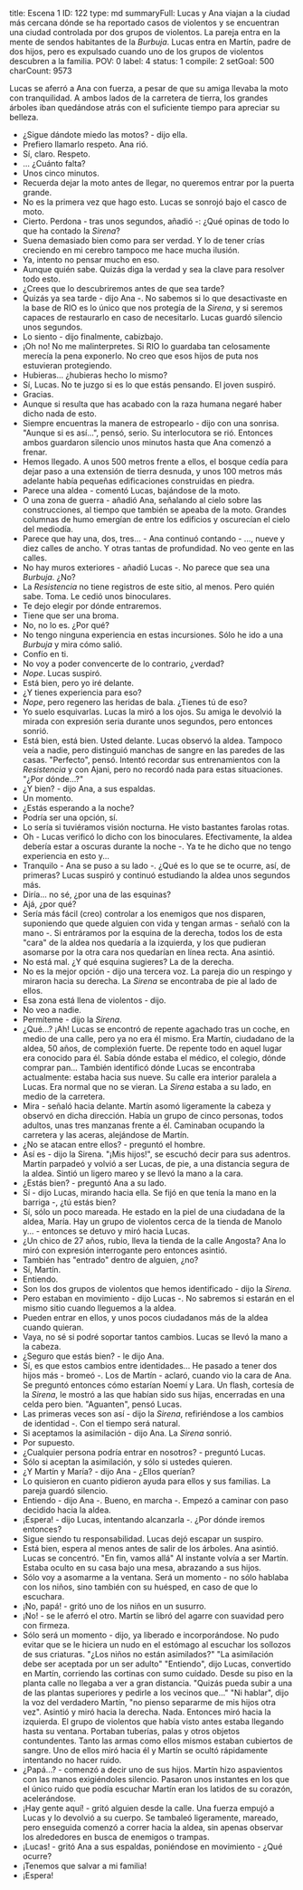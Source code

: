 title:          Escena 1
ID:             122
type:           md
summaryFull:    Lucas y Ana viajan a la ciudad más cercana dónde se ha reportado casos de violentos y se encuentran una ciudad controlada por dos grupos de violentos. La pareja entra en la mente de sendos habitantes de la *Burbuja*. Lucas entra en Martín, padre de dos hijos, pero es expulsado cuando uno de los grupos de violentos descubren a la familia.
POV:            0
label:          4
status:         1
compile:        2
setGoal:        500
charCount:      9573


Lucas se aferró a Ana con fuerza, a pesar de que su amiga llevaba la moto con tranquilidad. A ambos lados de la carretera de tierra, los grandes árboles iban quedándose atrás con el suficiente tiempo para apreciar su belleza.
- ¿Sigue dándote miedo las motos? - dijo ella.
- Prefiero llamarlo respeto.
Ana rió.
- Sí, claro. Respeto.
- ... ¿Cuánto falta?
- Unos cinco minutos.
- Recuerda dejar la moto antes de llegar, no queremos entrar por la puerta grande.
- No es la primera vez que hago esto.
Lucas se sonrojó bajo el casco de moto.
- Cierto. Perdona - tras unos segundos, añadió -: ¿Qué opinas de todo lo que ha contado la *Sirena*?
- Suena demasiado bien como para ser verdad. Y lo de tener crías creciendo en mi cerebro tampoco me hace mucha ilusión.
- Ya, intento no pensar mucho en eso.
- Aunque quién sabe. Quizás diga la verdad y sea la clave para resolver todo esto.
- ¿Crees que lo descubriremos antes de que sea tarde?
- Quizás ya sea tarde - dijo Ana -. No sabemos si lo que desactivaste en la base de RIO es lo único que nos protegía de la *Sirena*, y si seremos capaces de restaurarlo en caso de necesitarlo.
Lucas guardó silencio unos segundos.
- Lo siento - dijo finalmente, cabizbajo.
- ¡Oh no! No me malinterpretes. Si RIO lo guardaba tan celosamente merecía la pena exponerlo. No creo que esos hijos de puta nos estuvieran protegiendo.
- Hubieras... ¿hubieras hecho lo mismo?
- Sí, Lucas. No te juzgo si es lo que estás pensando.
El joven suspiró.
- Gracias.
- Aunque si resulta que has acabado con la raza humana negaré haber dicho nada de esto.
- Siempre encuentras la manera de estropearlo - dijo con una sonrisa.
"Aunque si es así...", pensó, serio.
Su interlocutora se rió. Entonces ambos guardaron silencio unos minutos hasta que Ana comenzó a frenar.
- Hemos llegado.
A unos 500  metros frente a ellos, el bosque cedía para dejar paso a una extensión de tierra desnuda, y unos 100 metros más adelante había pequeñas edificaciones construidas en piedra.
- Parece una aldea - comentó Lucas, bajándose de la moto.
- O una zona de guerra - añadió Ana, señalando al cielo sobre las construcciones, al tiempo que también se apeaba de la moto.
Grandes columnas de humo emergían de entre los edificios y oscurecían el cielo del mediodía.
- Parece que hay una, dos, tres... - Ana continuó contando - ..., nueve y diez calles de ancho. Y otras tantas de profundidad. No veo gente en las calles.
- No hay muros exteriores - añadió Lucas -. No parece que sea una *Burbuja*. ¿No?
- La *Resistencia* no tiene registros de este sitio, al menos. Pero quién sabe. Toma.
Le cedió unos binoculares.
- Te dejo elegir por dónde entraremos.
- Tiene que ser una broma.
- No, no lo es. ¿Por qué?
- No tengo ninguna experiencia en estas incursiones. Sólo he ido a una *Burbuja* y mira cómo salió.
- Confío en ti.
- No voy a poder convencerte de lo contrario, ¿verdad?
- *Nope*.
Lucas suspiró.
- Está bien, pero yo iré delante.
- ¿Y tienes experiencia para eso?
- *Nope*, pero regenero las heridas de bala. ¿Tienes tú de eso?
- Yo suelo esquivarlas.
Lucas la miró a los ojos. Su amiga le devolvió la mirada con expresión seria durante unos segundos, pero entonces sonrió.
- Está bien, está bien. Usted delante.
Lucas observó la aldea. Tampoco veía a nadie, pero distinguió manchas de sangre en las paredes de las casas.
"Perfecto", pensó.
Intentó recordar sus entrenamientos con la *Resistencia* y con Ajani, pero no recordó nada para estas situaciones.
"¿Por dónde...?"
- ¿Y bien? - dijo Ana, a sus espaldas.
- Un momento.
- ¿Estás esperando a la noche?
- Podría ser una opción, sí.
- Lo sería si tuviéramos visión nocturna. He visto bastantes farolas rotas.
- Oh - Lucas verificó lo dicho con los binoculares. Efectivamente, la aldea debería estar a oscuras durante la noche -. Ya te he dicho que no tengo experiencia en esto y...
- Tranquilo - Ana se puso a su lado -. ¿Qué es lo que se te ocurre, así, de primeras?
Lucas suspiró y continuó estudiando la aldea unos segundos más.
- Diría... no sé, ¿por una de las esquinas?
- Ajá, ¿por qué?
- Sería más fácil (creo) controlar a los enemigos que nos disparen, suponiendo que quede alguien con vida y tengan armas - señaló con la mano -. Si entráramos por la esquina de la derecha, todos los de esta "cara" de la aldea nos quedaría a la izquierda, y los que pudieran asomarse por la otra cara nos quedarían en línea recta.
Ana asintió.
- No está mal. ¿Y qué esquina sugieres?
La de la derecha.
- No es la mejor opción - dijo una tercera voz.
La pareja dio un respingo y miraron hacia su derecha. La *Sirena* se encontraba de pie al lado de ellos.
- Esa zona está llena de violentos - dijo.
- No veo a nadie.
- Permíteme - dijo la *Sirena*.
- ¿Qué...? ¡Ah!
Lucas se encontró de repente agachado tras un coche, en medio de una calle, pero ya no era él mismo.
Era Martín, ciudadano de la aldea, 50 años, de complexión fuerte. De repente todo en aquel lugar era conocido para él. Sabía dónde estaba el médico, el colegio, dónde comprar pan... También identificó dónde Lucas se encontraba actualmente: estaba hacia sus nueve.
Su calle era interior paralela a Lucas. Era normal que no se vieran.
La *Sirena* estaba a su lado, en medio de la carretera.
- Mira - señaló hacia delante.
Martín asomó ligeramente la cabeza y observó en dicha dirección.
Había un grupo de cinco personas, todos adultos, unas tres manzanas frente a él. Caminaban ocupando la carretera y las aceras, alejándose de Martín.
- ¿No se atacan entre ellos? - preguntó el hombre.
- Así es - dijo la Sirena.
"¡Mis hijos!", se escuchó decir para sus adentros.
Martín parpadeó y volvió a ser Lucas, de pie, a una distancia segura de la aldea. Sintió un ligero mareo y se llevó la mano a la cara.
- ¿Estás bien? - preguntó Ana a su lado.
- Sí - dijo Lucas, mirando hacia ella. Se fijó en que tenía la mano en la barriga -, ¿tú estás bien?
- Sí, sólo un poco mareada. He estado en la piel de una ciudadana de la aldea, María. Hay un grupo de violentos cerca de la tienda de Manolo y... - entonces se detuvo y miró hacia Lucas.
- ¿Un chico de 27 años, rubio, lleva la tienda de la calle Angosta?
Ana lo miró con expresión interrogante pero entonces asintió.
- También has "entrado" dentro de alguien, ¿no?
- Sí, Martín.
- Entiendo.
- Son los dos grupos de violentos que hemos identificado - dijo la *Sirena*.
- Pero estaban en movimiento - dijo Lucas -. No sabremos si estarán en el mismo sitio cuando lleguemos a la aldea.
- Pueden entrar en ellos, y unos pocos ciudadanos más de la aldea cuando quieran.
- Vaya, no sé si podré soportar tantos cambios.
Lucas se llevó la mano a la cabeza.
- ¿Seguro que estás bien? - le dijo Ana.
- Sí, es que estos cambios entre identidades... He pasado a tener dos hijos más - bromeó -. Los de Martín - aclaró, cuando vio la cara de Ana.
Se preguntó entonces cómo estarían Noemí y Lara.
Un flash, cortesía de la *Sirena*, le mostró a las que habían sido sus hijas, encerradas en una celda pero bien.
"Aguanten", pensó Lucas.
- Las primeras veces son así - dijo la *Sirena*, refiriéndose a los cambios de identidad -. Con el tiempo será natural.
- Si aceptamos la asimilación - dijo Ana.
La *Sirena* sonrió.
- Por supuesto.
- ¿Cualquier persona podría entrar en nosotros? - preguntó Lucas.
- Sólo si aceptan la asimilación, y sólo si ustedes quieren.
- ¿Y Martín y María? - dijo Ana - ¿Ellos querían?
- Lo quisieron en cuanto pidieron ayuda para ellos y sus familias.
La pareja guardó silencio.
- Entiendo - dijo Ana -. Bueno, en marcha -. Empezó a caminar con paso decidido hacia la aldea.
- ¡Espera! - dijo Lucas, intentando alcanzarla -. ¿Por dónde iremos entonces?
- Sigue siendo tu responsabilidad.
Lucas dejó escapar un suspiro.
- Está bien, espera al menos antes de salir de los árboles.
Ana asintió. Lucas se concentró.
"En fin, vamos allá"
Al instante volvía a ser Martín. Estaba oculto en su casa bajo una mesa, abrazando a sus hijos.
- Sólo voy a asomarme a la ventana. Será un momento - no sólo hablaba con los niños, sino también con su huésped, en caso de que lo escuchara.
- ¡No, papá! - gritó uno de los niños en un susurro.
- ¡No! - se le aferró el otro.
Martín se libró del agarre con suavidad pero con firmeza.
- Sólo será un momento - dijo, ya liberado e incorporándose. No pudo evitar que se le hiciera un nudo en el estómago al escuchar los sollozos de sus criaturas.
"¿Los niños no están asimilados?"
"La asimilación debe ser aceptada por un ser adulto"
"Entiendo", dijo Lucas, convertido en Martín, corriendo las cortinas con sumo cuidado.
Desde su piso en la planta calle no llegaba a ver a gran distancia.
"Quizás pueda subir a una de las plantas superiores y pedirle a los vecinos que..."
"Ni hablar", dijo la voz del verdadero Martín, "no pienso separarme de mis hijos otra vez".
Asintió y miró hacia la derecha. Nada.
Entonces miró hacia la izquierda. El grupo de violentos que había visto antes estaba llegando hasta su ventana. Portaban tuberías, palas y otros objetos contundentes.
Tanto las armas como ellos mismos estaban cubiertos de sangre.
Uno de ellos miró hacia él y Martín se ocultó rápidamente intentando no hacer ruido.
- ¿Papá...? - comenzó a decir uno de sus hijos.
Martín hizo aspavientos con las manos exigiéndoles silencio.
Pasaron unos instantes en los que el único ruido que podía escuchar Martín eran los latidos de su corazón, acelerándose.
- ¡Hay gente aquí! - gritó alguien desde la calle.
Una fuerza empujó a Lucas y lo devolvió a su cuerpo. Se tambaleó ligeramente, mareado, pero enseguida comenzó a correr hacia la aldea, sin apenas observar los alrededores en busca de enemigos o trampas.
- ¡Lucas! - gritó Ana a sus espaldas, poniéndose en movimiento - ¿Qué ocurre?
- ¡Tenemos que salvar a mi familia!
- ¡Espera!